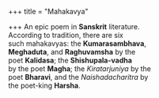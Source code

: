 +++
title = "Mahakavya"

+++
An epic poem in **Sanskrit** literature.  
According to tradition, there are six  
such mahakavyas: the **Kumarasambhava**,  
**Meghaduta**, and **Raghuvamsha** by the  
poet **Kalidasa**; the **Shishupala-vadha**  
by the poet **Magha**; the *Kiratarjuniya* by the  
poet **Bharavi**, and the *Naishadacharitra* by  
the poet-king **Harsha**.